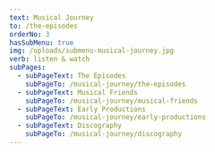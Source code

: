 ```yaml
---
text: Musical Journey
to: /the-episodes
orderNo: 3
hasSubMenu: true
img: /uploads/submenu-musical-journey.jpg
verb: listen & watch
subPages:
  - subPageText: The Episodes
    subPageTo: /musical-journey/the-episodes
  - subPageText: Musical Friends
    subPageTo: /musical-journey/musical-friends
  - subPageText: Early Productions
    subPageTo: /musical-journey/early-productions
  - subPageText: Discography
    subPageTo: /musical-journey/discography
---
```


